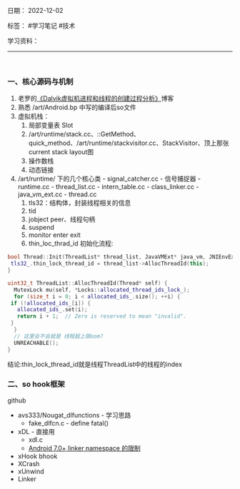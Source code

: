 日期： 2022-12-02

标签： #学习笔记 #技术

学习资料： 


---
<br>

### 一、核心源码与机制
1. 老罗的[《Dalvik虚拟机进程和线程的创建过程分析》](https://blog.csdn.net/Luoshengyang/article/details/8923484)博客
2. 熟悉 /art/Android.bp 中写的编译后so文件
3. 虚拟机栈：
	1. 局部变量表 Slot
	2. /art/runtime/stack.cc、::GetMethod、quick_method、/art/runtime/stackvisitor.cc、StackVisitor、顶上那张current stack layout图
	3. 操作数栈
	4. 动态链接
4.   /art/runtime/ 下的几个核心类
	- signal_catcher.cc - 信号捕捉器
	- runtime.cc
	- thread_list.cc
	- intern_table.cc
	- class_linker.cc
	- java_vm_ext.cc
	- thread.cc
		1. tls32：结构体，封装线程相关的信息
		2. tid
		3. jobject peer、线程句柄
		4. suspend
		5. monitor enter exit
		6. thin_loc_thrad_id
        初始化流程:
  ```c++
  bool Thread::Init(ThreadList* thread_list, JavaVMExt* java_vm, JNIEnvExt* jni_env_ext) {
   tls32_.thin_lock_thread_id = thread_list->AllocThreadId(this);
  }
  
  uint32_t ThreadList::AllocThreadId(Thread* self) {
    MutexLock mu(self, *Locks::allocated_thread_ids_lock_);
    for (size_t i = 0; i < allocated_ids_.size(); ++i) {
   if (!allocated_ids_[i]) {
     allocated_ids_.set(i);
     return i + 1;  // Zero is reserved to mean "invalid".
   }
    }
    // 这里会不会就是 线程超上限oom?
    UNREACHABLE();
  }
  ```
 结论:thin_lock_thread_id就是线程ThreadList中的线程的index


### 二、so hook框架
github
- avs333/Nougat_dlfunctions - 学习思路
	- fake_dlfcn.c - define fatal()
- xDL - 直接用
	- xdl.c 
	- [Android 7.0+ linker namespace 的限制](https://zhuanlan.zhihu.com/p/401547387 "Android 7.0+ linker namespace 的限制。")
- xHook bhook
- XCrash
- xUnwind
- Linker
